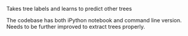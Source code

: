 
Takes tree labels and learns to predict other trees

The codebase has both iPython notebook and command line version. Needs to be further improved to extract trees properly.


